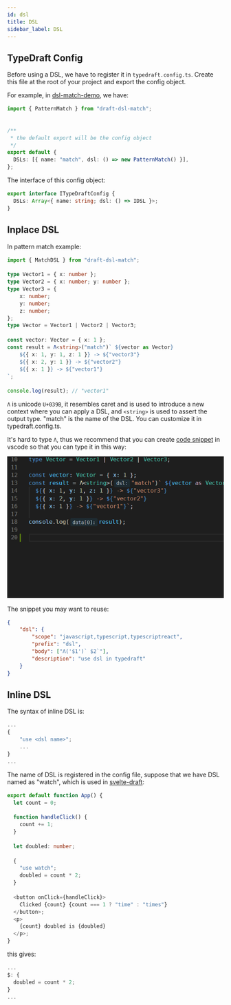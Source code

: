 ```yaml
---
id: dsl
title: DSL
sidebar_label: DSL
---
```


## TypeDraft Config

Before using a DSL, we have to register it in `typedraft.config.ts`. Create this file at the root of your project and export the config object.

For example, in [dsl-match-demo](https://github.com/mistlog/dsl-match-demo/blob/master/typedraft.config.ts), we have:

```ts title="typedraft.config.ts"
import { PatternMatch } from "draft-dsl-match";


/**
 * the default export will be the config object
 */
export default {
  DSLs: [{ name: "match", dsl: () => new PatternMatch() }],
};
```

The interface of this config object:

```ts
export interface ITypeDraftConfig {
  DSLs: Array<{ name: string; dsl: () => IDSL }>;
}
```

## Inplace DSL

In pattern match example: 

```ts title="vector.tsx"
import { MatchDSL } from "draft-dsl-match";

type Vector1 = { x: number };
type Vector2 = { x: number; y: number };
type Vector3 = {
    x: number;
    y: number;
    z: number;
};
type Vector = Vector1 | Vector2 | Vector3;

const vector: Vector = { x: 1 };
const result = Λ<string>("match")` ${vector as Vector} 
    ${{ x: 1, y: 1, z: 1 }} -> ${"vector3"}
    ${{ x: 2, y: 1 }} -> ${"vector2"}
    ${{ x: 1 }} -> ${"vector1"}
`;

console.log(result); // "vector1"
```

`Λ` is unicode `U+039B`, it resembles caret and is used to introduce a new context where you can apply a DSL, and ```<string>``` is used to assert the output type. "match" is the name of the DSL. You can customize it in typedraft.config.ts.

It's hard to type `Λ`, thus we recommend that you can create [code snippet](https://code.visualstudio.com/docs/editor/userdefinedsnippets) in vscode so that you can type it in this way:

![snippet](../img/snippet.gif)

The snippet you may want to reuse:

```json
{
    "dsl": {
        "scope": "javascript,typescript,typescriptreact",
        "prefix": "dsl",
        "body": ["Λ('$1')` $2`"],
        "description": "use dsl in typedraft"
    }
}
```

## Inline DSL

The syntax of inline DSL is:

```ts
...
{
    "use <dsl name>";
    ...
}
...
```

The name of DSL is registered in the config file, suppose that we have DSL named as "watch", which is used in [svelte-draft](https://github.com/mistlog/svelte-draft-tutorial/blob/master/src/examples/2-reactivity/reactive-declarations/App.tsx):

```ts title="demo.tsx"
export default function App() {
  let count = 0;

  function handleClick() {
    count += 1;
  }

  let doubled: number;

  {
    "use watch";
    doubled = count * 2;
  }

  <button onClick={handleClick}>
    Clicked {count} {count === 1 ? "time" : "times"}
  </button>;
  <p>
    {count} doubled is {doubled}
  </p>;
}
```

this gives:

```ts title="demo.ts"
...
$: {
  doubled = count * 2;
}
...
```